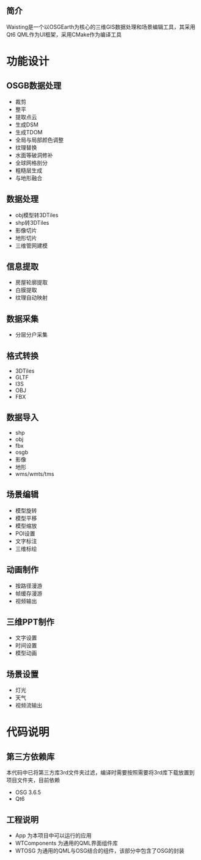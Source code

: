 <!--
 * @Description: file content
 * @version: 0.0.1
 * @Author: 刘铭崴
 * @Date: 2020-08-17 20:50:57
 * @LastEditors: 刘铭崴
 * @LastEditTime: 2023-02-27 14:24:24
-->

简介
------
Waisting是一个以OSGEarth为核心的三维GIS数据处理和场景编辑工具，其采用Qt6 QML作为UI框架，采用CMake作为编译工具

# 功能设计
## OSGB数据处理
- 裁剪
- 整平
- 提取点云
- 生成DSM
- 生成TDOM
- 全局与局部颜色调整
- 纹理替换
- 水面等破洞修补
- 全球网格剖分
- 粗糙层生成
- 与地形融合
## 数据处理
- obj模型转3DTiles
- shp转3DTiles
- 影像切片
- 地形切片
- 三维管网建模
## 信息提取
- 房屋轮廓提取
- 白膜提取
- 纹理自动映射
## 数据采集
- 分层分户采集
## 格式转换
- 3DTiles
- GLTF
- I3S
- OBJ
- FBX
## 数据导入
- shp
- obj
- fbx
- osgb
- 影像
- 地形
- wms/wmts/tms
## 场景编辑
- 模型旋转
- 模型平移
- 模型缩放
- POI设置
- 文字标注
- 三维标绘
## 动画制作
- 按路径漫游
- 帧缓存漫游
- 视频输出
## 三维PPT制作
- 文字设置
- 时间设置
- 模型动画

## 场景设置
- 灯光
- 天气
- 视频流输出

# 代码说明
## 第三方依赖库
本代码中已将第三方库3rd文件夹过滤，编译时需要按照需要将3rd库下载放置到项目文件夹，目前依赖
- OSG 3.6.5
- Qt6

## 工程说明
- App 为本项目中可以运行的应用
- WTComponents 为通用的QML界面组件库
- WTOSG 为通用的QML与OSG结合的组件，该部分中包含了OSG的封装

